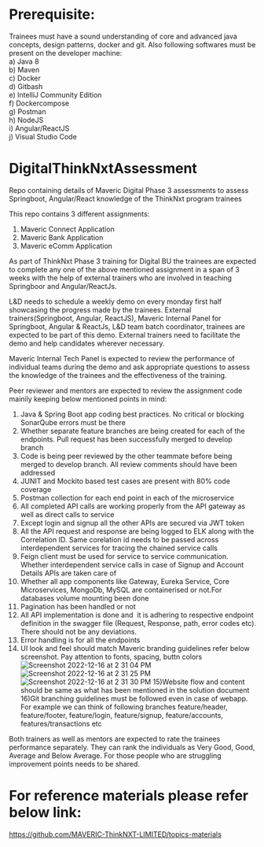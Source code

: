# Prerequisite:
Trainees must have a sound understanding of core and advanced java concepts, design patterns, docker and git. 
Also following softwares must be present on the developer machine: </br>
a) Java 8</br>
b) Maven</br>
c) Docker</br>
d) Gitbash</br>
e) IntelliJ Community Edition</br>
f) Dockercompose</br>
g) Postman  </br>
h) NodeJS  </br>
i) Angular/ReactJS  </br>
j) Visual Studio Code  </br>

# DigitalThinkNxtAssessment
Repo containing details of  Maveric Digital Phase 3 assessments to assess Springboot, Angular/React 
knowledge of the ThinkNxt program trainees

This repo contains 3 different assignments:
1) Maveric Connect Application
2) Maveric Bank Application
3) Maveric eComm Application

As part of ThinkNxt Phase 3 training for Digital BU the trainees are expected to complete any one of the above mentioned assignment in a span of 3 weeks 
with the help of external trainers who are involved in teaching Springboor and Angular/ReactJs. 

L&D needs to schedule a weekly demo on every monday first half showcasing the progress made by the trainees. 
External trainers(Springboot, Angular, ReactJS),  Maveric Internal Panel for Springboot, Angular & ReactJs, L&D team batch coordinator, trainees are
expected to be part of this demo. External trainers need to facilitate the demo and help candidates wherever necessary.

Maveric Internal Tech Panel is expected to review the performance of individual teams during the demo and ask appropriate questions to assess the knowledge of the trainees and the effectiveness of the training.</br>

Peer reviewer and mentors are expected to review the assignment code mainily keeping below mentioned points in mind:</br>

1) Java & Spring Boot app coding best practices. No critical or blocking SonarQube errors must be there</br>
2) Whether separate feature branches are being created for each of the endpoints. Pull request has been successfully merged to develop branch </br>
3) Code is being peer reviewed by the other teammate before being merged to develop branch. All review comments should have been addressed </br>
4) JUNIT and Mockito based test cases are present with 80% code coverage </br>
5) Postman collection for each end point in each of the microservice </br>
6) All completed API calls are working properly from the API gateway as well as direct calls to service </br>
7) Except login and signup all the other APIs are secured via JWT token </br>
8) All the API request and response are being logged to ELK along with the Correlation ID. Same corelation id needs to be passed across interdependent services for tracing the chained service calls </br>
9) Feign client must be used for service to service communication. Whether interdependent service calls in case of Signup and Account Details APIs are taken care of </br>
10) Whether all app components like Gateway, Eureka Service, Core Microservices, MongoDb, MySQL are containerised or not.For databases volume mounting been done </br>
11) Pagination has been handled or not </br>
12) All API implementation is done and  it is adhering to respective endpoint definition in the swagger file (Request, Response, path, error codes etc). There should not be any deviations. </br>
13) Error handling is for all the endpoints </br>
14) UI look and feel should match Maveric branding guidelines refer below screenshot. Pay attention to fonts, spacing, buttn colors
![Screenshot 2022-12-16 at 2 31 04 PM](https://user-images.githubusercontent.com/9525282/208062172-02ff744b-e94b-499c-b4ba-50bd0b2644be.png)
![Screenshot 2022-12-16 at 2 31 25 PM](https://user-images.githubusercontent.com/9525282/208062196-26139368-ad60-4f0b-a764-9c68572f859a.png)
![Screenshot 2022-12-16 at 2 31 30 PM](https://user-images.githubusercontent.com/9525282/208062204-0b042bfb-1ce8-4a87-98a9-a9c4e1798d20.png)
15)Website flow and content should be same as what has been mentioned in the solution document 
16)Git branching guidelines must be followed even in case of webapp. For example we can think of following branches feature/header, feature/footer, feature/login, feature/signup, feature/accounts, features/transactions etc

Both trainers as well as mentors are expected to rate the trainees performance separately. 
They can rank the individuals as Very Good, Good, Average and Below Average. For those people who are struggling  improvement points needs to be shared.

# For reference materials please refer below link:
https://github.com/MAVERIC-ThinkNXT-LIMITED/topics-materials
